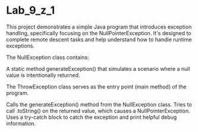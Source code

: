 # Lab_9_z_1
This project demonstrates a simple Java program that introduces 
exception handling, specifically focusing on the 
NullPointerException. It's  designed to complete remote descent 
tasks and help understand how to handle runtime exceptions.

The NullException class contains:

A static method generateException() that simulates a scenario 
where a null value is intentionally returned.


The ThrowException class serves as the entry point (main method) of the program.

Calls the generateException() method from the NullException class.
Tries to call .toString() on the returned value, which causes a 
NullPointerException.
Uses a try-catch block to catch the exception and print helpful 
debug information.
